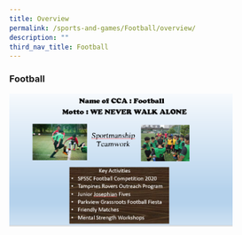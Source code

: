 ```yaml
---
title: Overview
permalink: /sports-and-games/Football/overview/
description: ""
third_nav_title: Football
---
```

### Football

<img src="/images/foot2.png" style="width:80%">
